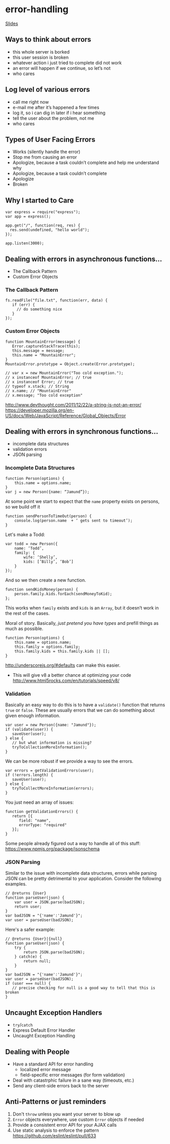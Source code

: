 error-handling
==============

[Slides](https://cloudup.com/iHRjZbVdiFz)

## Ways to think about errors

- this whole server is borked
- this user session is broken
- whatever action i just tried to complete did not work
- an error will happen if we continue, so let’s not
- who cares

## Log level of various errors

- call me right now
- e-mail me after it’s happened a few times
- log it, so i can dig in later if i hear something
- tell the user about the problem, not me
- who cares

## Types of User Facing Errors

- Works (silently handle the error)
- Stop me from causing an error
- Apologize, because a task couldn’t complete and help me understand why
- Apologize, because a task couldn’t complete
- Apologize
- Broken

## Why I started to Care

```
var express = require("express");
var app = express();

app.get("/", function(req, res) {
  res.send(undefined, "hello world");
});

app.listen(3000);
```

## Dealing with errors in asynchronous functions…

- The Callback Pattern
- Custom Error Objects

### The Callback Pattern

```
fs.readFile("file.txt", function(err, data) {
   if (err) {
     // do something nice
   }
});
```

### Custom Error Objects

```
function MountainError(message) {
   Error.captureStackTrace(this);
   this.message = message;
   this.name = "MountainError";
}
MountainError.prototype = Object.create(Error.prototype);

// var x = new MountainError("Too cold exception.");
// x instanceof MountainError; // true
// x instanceof Error; // true
// typeof x.stack; // String
// x.name; // "MountainError"
// x.message; "Too cold exception"
```

http://www.devthought.com/2011/12/22/a-string-is-not-an-error/
https://developer.mozilla.org/en-US/docs/Web/JavaScript/Reference/Global_Objects/Error


## Dealing with errors in synchronous functions…

- incomplete data structures
- validation errors
- JSON parsing

### Incomplete Data Structures

```
function Person(options) {
	this.name = options.name;
}
var j = new Person({name: “Jamund”});
```

At some point we start to expect that the `name` property exists on persons, so we build off it

```
function sendPersonToTimeOut(person) {
	console.log(person.name  + ‘ gets sent to timeout’);
}
```

Let's make a Todd:

```
var todd = new Person({
	name: ‘Todd’,
	family: {
		wife: ‘Shelly’,
		kids: [’Billy’, ‘Bob’]
	}
});
```

And so we then create a new function.

```
function sendKidsMoney(person) {
	person.family.kids.forEach(sendMoneyToKid);
};
```

This works when `family` exists and `kids` is an `Array`, but it doesn’t work in the rest of the cases.

Moral of story. Basically, _just pretend you have types_ and prefill things as much as possible.

```
function Person(options) {
	this.name = options.name;
	this.family = options.family;
	this.family.kids = this.family.kids || [];
}
```

http://underscorejs.org/#defaults can make this easier.

* This will give v8 a better chance at optimizing your code http://www.html5rocks.com/en/tutorials/speed/v8/

### Validation

Basically an easy way to do this is to have a `validate()` function that returns `true` or `false`. These are usually errors that we can do something about given enough information.

```
var user = new Person({name: "Jamund"});
if (validate(user)) {
   saveUser(user);
} else {
   // but what information is missing?
   tryToCollectionMoreInformation();
}
```

We can be more robust if we provide a way to see the errors.

```
var errors = getValidationErrors(user);
if (!errors.length) {
   saveUser(user);
} else {
   tryToCollectMoreInformation(errors);
}
```

You just need an array of issues:

```
function getValidationErrors() {
   return [{
      field: "name",
      errorType: "required"
   }];
}
```

Some people already figured out a way to handle all of this stuff:
https://www.npmjs.org/package/jsonschema

### JSON Parsing

Similar to the issue with incomplete data structures, errors while parsing JSON can be pretty detrimental to your application. Consider the following examples.

```
// @returns {User}
function parseUser(json) {
    var user = JSON.parse(badJSON);
    return user;
}
var badJSON = "{'name':'Jamund'}";
var user = parseUser(badJSON);
```

Here's a safer example:

```
// @returns {User}|{null}
function parseUser(json) {
    try {
        return JSON.parse(badJSON);
    } catch(e) {
        return null;
    }
}
var badJSON = "{'name':'Jamund'}";
var user = parseUser(badJSON);
if (user === null) {
   // precise checking for null is a good way to tell that this is broken
}

```

## Uncaught Exception Handlers

- `try`/`catch`
- Express Default Error Handler
- Uncaught Exception Handling

## Dealing with People

- Have a standard API for error handling
  - localized error message
  - field-specific error messages (for form validation)
- Deal with catastrphic failure in a sane way (timeouts, etc.)
- Send any client-side errors back to the server

## Anti-Patterns or just reminders

1. Don't `throw` unless you want your server to blow up
2. `Error` objects everywhere, use custom `Error` objects if needed
3. Provide a consistent error API for your AJAX calls
4. Use static analysis to enforce the pattern https://github.com/eslint/eslint/pull/633
